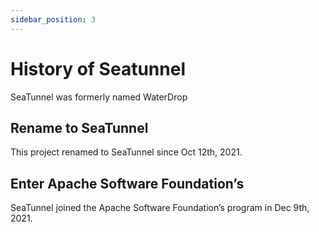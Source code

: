 ```yaml
---
sidebar_position: 3
---
```


# History of Seatunnel

SeaTunnel was formerly named WaterDrop

## Rename to SeaTunnel

This project renamed to SeaTunnel since Oct 12th, 2021.

## Enter Apache Software Foundation’s

SeaTunnel joined the Apache Software Foundation’s program in Dec 9th, 2021.
